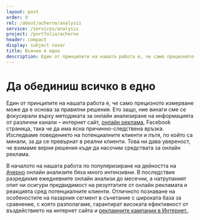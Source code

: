 ```yaml
---
layout: post
order: 9
rel: /about/acherno/analysis
service: /services/analysis
project: /portfolio/acherno
header: compact
display: subject cover
title: Всичко в едно
description: Един от принципите на нашата работа е, че само прецизното измерване може да е основа за правилни решения.
---
```

# Да обединиш всичко в едно
Един от принципите на нашата работа е, че само прецизното измерване може да е основа за правилни решения. Ето защо, ние винаги сме се фокусирали върху методиката за онлайн анализиране на информацията от различни канали – интернет сайт, [онлайн реклама](./../../маркетинг/онлайн-реклама.html), Facebook страница, така че да има ясна причинно-следствена връзка. Изследваме поведението на потенциалните клиенти и пътя, по който са минали, за да се превърнат в реални клиенти. Това ни дава увереност, че взимаме верни решения къде да насочим средствата за онлайн реклама.

В началото на нашата работа по популяризиране на дейността на [Ачерно](http://acherno.bg/) онлайн анализите бяха много интензивни. В последствие разредихме ежедневните онлайн анализи до месечни, а натрупаният опит ни осигури предвидимост на резултатите от онлайн рекламата и реакцията сред потенциалните клиенти. Отличното познаване на особеностите на пазарния сегмент в съчетание с широката база за сравнение, с която разполагаме, гарантират високата ефективност от въздействието на интернет сайта и [рекламните кампании в Интернет.](./../../маркетинг/онлайн-реклама.html).